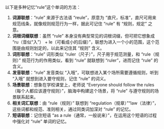 以下是多种记忆“rule”这个单词的方法：
1. **词源联想**：“rule” 来源于古法语 “reule”，原意为 “直尺，标准”，直尺可用来规范线条，就像规则规范行为一样，据此可记住 “rule” 有 “规则，规定” 之意。
2. **词根词缀联想**：虽然 “rule” 本身没有典型常见的词根词缀，但可把它想象成 “ru（音似“入”） + le（可看成小的后缀）”，联想为进入一个小的范围，这个范围是由规则划定的，以此来记住其 “规则” 含义。
3. **词形联想**：“rule” 词形类似 “ruler（尺子）”，尺子用于规范测量，和 “rule（规则）” 规范行为的作用类似，看到 “rule” 就联想到 “ruler”，进而记住 “rule” 的含义。
4. **发音联想**：“rule” 发音类似 “入哦”，可联想进入某个场所需要遵循规则，听到 “入哦” 就想到进入要守规则，记住 “rule” 的词义。
5. **场景联想**：想象在学校课堂上，老师说 “Everyone should follow the rules（每个人都应该遵守规则）”，脑海中构建这个场景，将 “rule” 与遵守规则的场景联系起来。
6. **相关词汇联想**：由 “rule（规则）” 联想到 “regulation（规章）”“law（法律）”，这些词都和规范、准则相关，通过同类词加深对 “rule” 的记忆。
7. **短语联想**：记住短语 “as a rule（通常，一般说来）”，在运用这个短语的过程中强化对 “rule” 单词的记忆。 